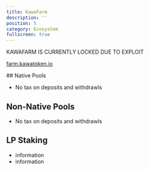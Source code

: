 ```yaml
---
title: KawaFarm
description: ''
position: 5
category: Ecosystem
fullscreen: true
---
```

<alert type="danger" class="shadow-md">

<div class="sm:text-sm text-lg dark:text-white font-bold">KAWAFARM IS CURRENTLY LOCKED DUE TO EXPLOIT</div>

</alert>

<span class="text-xl line-through">[farm.kawatoken.io](https://farm.kawatoken.io)</span>

<span class="line-through">
## Native Pools

- No tax on deposits and withdrawls

## Non-Native Pools

- No tax on deposits and withdrawls

## LP Staking

- information
- information
</span>